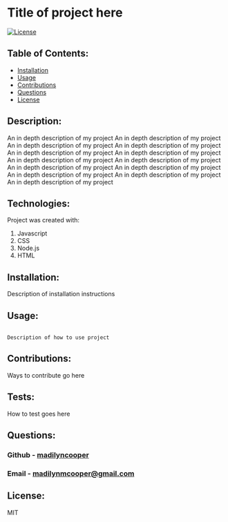 # Title of project here
[![License](https://img.shields.io/badge/License-MIT-lightblue.svg)](https://www.boost.org/LICENSE_1_0.txt)
## Table of Contents:
    
- [Installation](#installation)
- [Usage](#usage)
- [Contributions](#contributions)
- [Questions](#questions)
- [License](#license)
    
## Description:
    
An in depth description of my project An in depth description of my project An in depth description of my project An in depth description of my project An in depth description of my project An in depth description of my project An in depth description of my project An in depth description of my project An in depth description of my project An in depth description of my project An in depth description of my project An in depth description of my project An in depth description of my project
    
## Technologies:
    
Project was created with:
    
1. Javascript
2. CSS
3. Node.js
4. HTML
    
## Installation:
    
Description of installation instructions
       
## Usage: 

```

Description of how to use project  

```

## Contributions:
    
Ways to contribute go here

## Tests:

How to test goes here
    
## Questions:
    
### Github - [madilyncooper](https://github.com/madilyncooper) 
### Email - madilynmcooper@gmail.com
    
## License: 
    
MIT